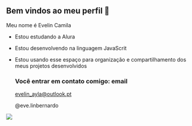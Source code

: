 ## Bem vindos ao meu perfil 👯

Meu nome é Evelin Camila 

- Estou estudando a Alura
- Estou desenvolvendo na linguagem JavaScrit
- Estou usando esse espaço para organização e compartilhamento dos meus projetos desenvolvidos

  ### Você entrar em contato comigo: email

  evelin_ayla@outlook.pt

   @eve.linbernardo

![](https://media1.tenor.com/m/yxJMBojiXjMAAAAC/slide-bye.gif)
  
